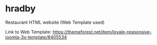 # hradby
Restaurant HTML website (Web Template used)

Link to Web Template: https://themeforest.net/item/loyale-responsive-joomla-3x-template/8405534

